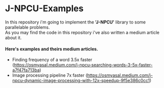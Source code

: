 # J-NPCU-Examples
In this repository i'm going to implement the <b>'J-NPCU'</b> library to some parallelable problems.<br> 
As you may find the code in this repository i've also written a medium article about it.<br>
#### Here's examples and theirs medium articles.

* Finding frequency of a word 3.5x faster (https://osmyasal.medium.com/j-npcu-searching-words-3-5x-faster-a7f47fa713ba)
* Image processing pipeline 7x faster (https://osmyasal.medium.com/j-npcu-dynamic-image-processing-with-12x-speedup-9f5e386c0cc1)
